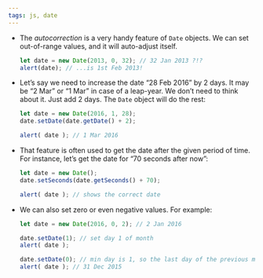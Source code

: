 ```yaml
---
tags: js, date
---
```


- The _autocorrection_ is a very handy feature of `Date` objects. We can set out-of-range values, and it will auto-adjust itself.
	```js
	let date = new Date(2013, 0, 32); // 32 Jan 2013 ?!?
	alert(date); // ...is 1st Feb 2013!
	```

- Let’s say we need to increase the date “28 Feb 2016” by 2 days. It may be “2 Mar” or “1 Mar” in case of a leap-year. We don’t need to think about it. Just add 2 days. The `Date` object will do the rest:
	```js
	let date = new Date(2016, 1, 28);
	date.setDate(date.getDate() + 2);
	
	alert( date ); // 1 Mar 2016
	```

- That feature is often used to get the date after the given period of time. For instance, let’s get the date for “70 seconds after now”:
	```javascript
	let date = new Date();
	date.setSeconds(date.getSeconds() + 70);
	
	alert( date ); // shows the correct date
	```

- We can also set zero or even negative values. For example:
	```js
	let date = new Date(2016, 0, 2); // 2 Jan 2016
	
	date.setDate(1); // set day 1 of month
	alert( date );
	
	date.setDate(0); // min day is 1, so the last day of the previous month is assumed
	alert( date ); // 31 Dec 2015
	```